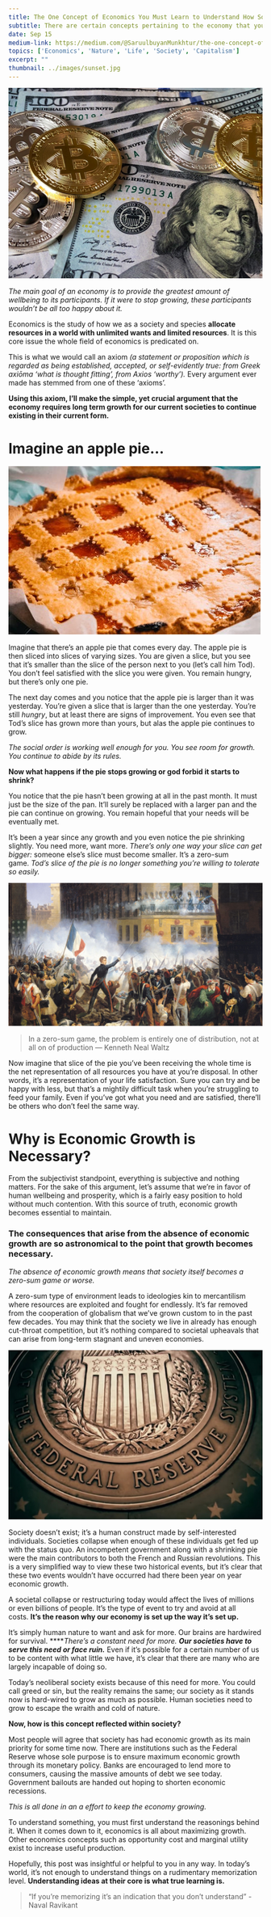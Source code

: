 ```yaml
---
title: The One Concept of Economics You Must Learn to Understand How Society Works.
subtitle: There are certain concepts pertaining to the economy that you must learn first to understand how it works and why it works the way it does.
date: Sep 15
medium-link: https://medium.com/@SaruulbuyanMunkhtur/the-one-concept-of-economics-you-must-learn-to-understand-how-society-works-88b31eb91a2c
topics: ['Economics', 'Nature', 'Life', 'Society', 'Capitalism']
excerpt: ""
thumbnail: ../images/sunset.jpg
---
```


![US Dollars inline](../images/economic-growth/money.jpeg)

*The main goal of an economy is to provide the greatest amount of wellbeing to its participants. If it were to stop growing, these participants wouldn’t be all too happy about it.*

Economics is the study of how we as a society and species **allocate resources in a world with unlimited wants and limited resources**. It is this core issue the whole field of economics is predicated on.

This is what we would call an axiom *(a statement or proposition which is regarded as being established, accepted, or self-evidently true: from Greek axiōma ‘what is thought fitting’, from Axios ‘worthy’).* Every argument ever made has stemmed from one of these ‘axioms’.

**Using this axiom, I’ll make the simple, yet crucial argument that the economy requires long term growth for our current societies to continue existing in their current form.**

# **Imagine an apple pie…**

![Apple Pie inline](../images/economic-growth/pie.jpg)

Imagine that there’s an apple pie that comes every day. The apple pie is then sliced into slices of varying sizes. You are given a slice, but you see that it’s smaller than the slice of the person next to you (let’s call him Tod). You don’t feel satisfied with the slice you were given. You remain hungry, but there’s only one pie.

The next day comes and you notice that the apple pie is larger than it was yesterday. You’re given a slice that is larger than the one yesterday. You’re still *hungry*, but at least there are signs of improvement. You even see that Tod’s slice has grown more than yours, but alas the apple pie continues to grow.

*The social order is working well enough for you. You see room for growth. You continue to abide by its rules.*

**Now what happens if the pie stops growing or god forbid it starts to shrink?**

You notice that the pie hasn’t been growing at all in the past month. It must just be the size of the pan. It’ll surely be replaced with a larger pan and the pie can continue on growing. You remain hopeful that your needs will be eventually met.

It’s been a year since any growth and you even notice the pie shrinking slightly. You need more, want more. *There’s only one way your slice can get bigger:* someone else’s slice must become smaller. It’s a zero-sum game. *Tod’s slice of the pie is no longer something you’re willing to tolerate so easily.*

![The French Revolution inline](../images/economic-growth/revolution.jpg)

> In a zero-sum game, the problem is entirely one of distribution, not at all on of production — Kenneth Neal Waltz

Now imagine that slice of the pie you’ve been receiving the whole time is the net representation of all resources you have at you’re disposal. In other words, it’s a representation of your life satisfaction. Sure you can try and be happy with less, but that’s a mightily difficult task when you’re struggling to feed your family. Even if you’ve got what you need and are satisfied, there’ll be others who don’t feel the same way.

# Why is Economic Growth is Necessary?

From the subjectivist standpoint, everything is subjective and nothing matters. For the sake of this argument, let’s assume that we’re in favor of human wellbeing and prosperity, which is a fairly easy position to hold without much contention. With this source of truth, economic growth becomes essential to maintain.

### The consequences that arise from the absence of economic growth are so astronomical to the point that growth becomes necessary.

*The absence of economic growth means that society itself becomes a zero-sum game or worse.*

A zero-sum type of environment leads to ideologies kin to mercantilism where resources are exploited and fought for endlessly. It’s far removed from the cooperation of globalism that we’ve grown custom to in the past few decades. You may think that the society we live in already has enough cut-throat competition, but it’s nothing compared to societal upheavals that can arise from long-term stagnant and uneven economies.

![Federal Reserve inline](../images/economic-growth/federal_reserve.png)

Society doesn’t exist; it’s a human construct made by self-interested individuals. Societies collapse when enough of these individuals get fed up with the status quo. An incompetent government along with a shrinking pie were the main contributors to both the French and Russian revolutions. This is a very simplified way to view these two historical events, but it’s clear that these two events wouldn’t have occurred had there been year on year economic growth.

A societal collapse or restructuring today would affect the lives of millions or even billions of people. It’s the type of event to try and avoid at all costs. **It’s the reason why our economy is set up the way it’s set up.**


It’s simply human nature to want and ask for more. Our brains are hardwired for survival. *****There’s a constant need for more. **Our societies have to serve this need or face ruin.*** Even if it’s possible for a certain number of us to be content with what little we have, it’s clear that there are many who are largely incapable of doing so.

Today’s neoliberal society exists because of this need for more. You could call greed or sin, but the reality remains the same; our society as it stands now is hard-wired to grow as much as possible. Human societies need to grow to escape the wraith and cold of nature.

**Now, how is this concept reflected within society?**

Most people will agree that society has had economic growth as its main priority for some time now. There are institutions such as the Federal Reserve whose sole purpose is to ensure maximum economic growth through its monetary policy. Banks are encouraged to lend more to consumers, causing the massive amounts of debt we see today. Government bailouts are handed out hoping to shorten economic recessions.

*This is all done in an a effort to keep the economy growing.*

To understand something, you must first understand the reasonings behind it. When it comes down to it, economics is all about maximizing growth. Other economics concepts such as opportunity cost and marginal utility exist to increase useful production.

Hopefully, this post was insightful or helpful to you in any way. In today’s world, it’s not enough to understand things on a rudimentary memorization level. **Understanding ideas at their core is what true learning is.**

> “If you’re memorizing it’s an indication that you don’t understand” -Naval Ravikant